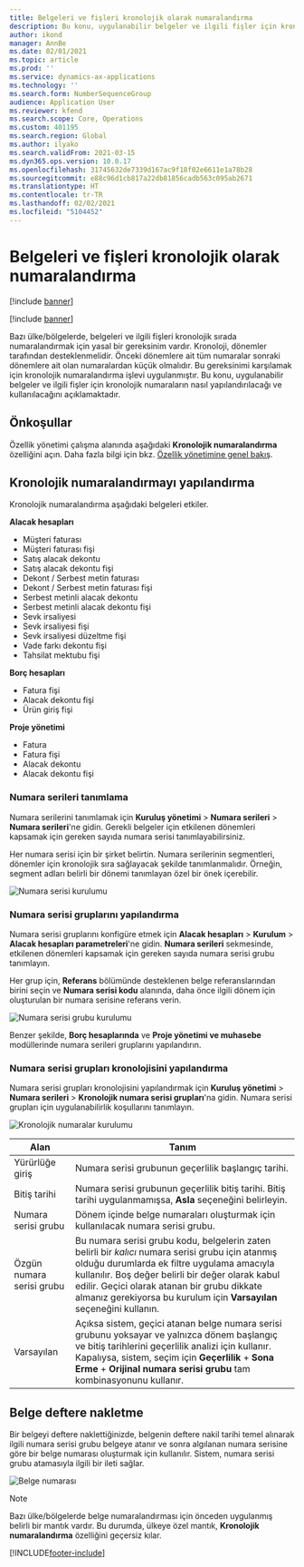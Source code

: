 ```yaml
---
title: Belgeleri ve fişleri kronolojik olarak numaralandırma
description: Bu konu, uygulanabilir belgeler ve ilgili fişler için kronolojik numaraların nasıl ayarlanacağını ve kullanılacağını açıklamaktadır.
author: ikond
manager: AnnBe
ms.date: 02/01/2021
ms.topic: article
ms.prod: ''
ms.service: dynamics-ax-applications
ms.technology: ''
ms.search.form: NumberSequenceGroup
audience: Application User
ms.reviewer: kfend
ms.search.scope: Core, Operations
ms.custom: 401195
ms.search.region: Global
ms.author: ilyako
ms.search.validFrom: 2021-03-15
ms.dyn365.ops.version: 10.0.17
ms.openlocfilehash: 31745632de7339d167ac9f18f02e6611e1a78b28
ms.sourcegitcommit: e88c96d1cb817a22db81856cadb563c095ab2671
ms.translationtype: HT
ms.contentlocale: tr-TR
ms.lasthandoff: 02/02/2021
ms.locfileid: "5104452"
---
```

# <a name="numbering-documents-and-vouchers-chronologically"></a>Belgeleri ve fişleri kronolojik olarak numaralandırma

[!include [banner](../includes/banner.md)]

[!include [banner](../includes/preview-banner.md)]

Bazı ülke/bölgelerde, belgeleri ve ilgili fişleri kronolojik sırada numaralandırmak için yasal bir gereksinim vardır. Kronoloji, dönemler tarafından desteklenmelidir. Önceki dönemlere ait tüm numaralar sonraki dönemlere ait olan numaralardan küçük olmalıdır. Bu gereksinimi karşılamak için kronolojik numaralandırma işlevi uygulanmıştır. Bu konu, uygulanabilir belgeler ve ilgili fişler için kronolojik numaraların nasıl yapılandırılacağı ve kullanılacağını açıklamaktadır.

## <a name="prerequisites"></a>Önkoşullar

Özellik yönetimi çalışma alanında aşağıdaki **Kronolojik numaralandırma** özelliğini açın. Daha fazla bilgi için bkz. [Özellik yönetimine genel bakış](../../fin-ops-core/fin-ops/get-started/feature-management/feature-management-overview.md).

## <a name="configure-chronological-numbering"></a>Kronolojik numaralandırmayı yapılandırma

Kronolojik numaralandırma aşağıdaki belgeleri etkiler.

**Alacak hesapları**
- Müşteri faturası
- Müşteri faturası fişi
- Satış alacak dekontu
- Satış alacak dekontu fişi
- Dekont / Serbest metin faturası
- Dekont / Serbest metin faturası fişi
- Serbest metinli alacak dekontu
- Serbest metinli alacak dekontu fişi
- Sevk irsaliyesi
- Sevk irsaliyesi fişi
- Sevk irsaliyesi düzeltme fişi
- Vade farkı dekontu fişi
- Tahsilat mektubu fişi

**Borç hesapları**
- Fatura fişi
- Alacak dekontu fişi
- Ürün giriş fişi

**Proje yönetimi**
- Fatura
- Fatura fişi
- Alacak dekontu
- Alacak dekontu fişi 

### <a name="define-number-sequences"></a>Numara serileri tanımlama

Numara serilerini tanımlamak için **Kuruluş yönetimi** > **Numara serileri** > **Numara serileri**'ne gidin. Gerekli belgeler için etkilenen dönemleri kapsamak için gereken sayıda numara serisi tanımlayabilirsiniz. 

Her numara serisi için bir şirket belirtin. Numara serilerinin segmentleri, dönemler için kronolojik sıra sağlayacak şekilde tanımlanmalıdır. Örneğin, segment adları belirli bir dönemi tanımlayan özel bir önek içerebilir.

![Numara serisi kurulumu](media/chrono-num-sequence.jpg)

### <a name="configure-number-sequence-groups"></a>Numara serisi gruplarını yapılandırma

Numara serisi gruplarını konfigüre etmek için **Alacak hesapları** > **Kurulum** > **Alacak hesapları parametreleri**'ne gidin. **Numara serileri** sekmesinde, etkilenen dönemleri kapsamak için gereken sayıda numara serisi grubu tanımlayın. 

Her grup için, **Referans** bölümünde desteklenen belge referanslarından birini seçin ve **Numara serisi kodu** alanında, daha önce ilgili dönem için oluşturulan bir numara serisine referans verin.

![Numara serisi grubu kurulumu](media/chrono-num-sequence-group.jpg)

Benzer şekilde, **Borç hesaplarında** ve **Proje yönetimi ve muhasebe** modüllerinde numara serileri gruplarını yapılandırın.

### <a name="configure-number-sequence-groups-chronology"></a>Numara serisi grupları kronolojisini yapılandırma

Numara serisi grupları kronolojisini yapılandırmak için **Kuruluş yönetimi** > **Numara serileri** > **Kronolojik numara serisi grupları**'na gidin. Numara serisi grupları için uygulanabilirlik koşullarını tanımlayın.

![Kronolojik numaralar kurulumu](media/chrono-num-sequence-group-period.jpg)

| Alan            | Tanım                                                                                                                                                                                                                                                                                                                                                                                   |
|---------------------|------------------------------------------------------------------------------------------------------------------------------------------------------------------------------------------------------------------------------------------------------------------------------------------------------------------------------------------------------------------------------------------------|
| Yürürlüğe giriş  | Numara serisi grubunun geçerlilik başlangıç tarihi. |
| Bitiş tarihi      | Numara serisi grubunun geçerlilik bitiş tarihi. Bitiş tarihi uygulanmamışsa, **Asla** seçeneğini belirleyin. |
| Numara serisi grubu | Dönem içinde belge numaraları oluşturmak için kullanılacak numara serisi grubu. |
| Özgün numara serisi grubu | Bu numara serisi grubu kodu, belgelerin zaten belirli bir *kalıcı* numara serisi grubu için atanmış olduğu durumlarda ek filtre uygulama amacıyla kullanılır. Boş değer belirli bir değer olarak kabul edilir. Geçici olarak atanan bir grubu dikkate almanız gerekiyorsa bu kurulum için **Varsayılan** seçeneğini kullanın. |
| Varsayılan | Açıksa sistem, geçici atanan belge numara serisi grubunu yoksayar ve yalnızca dönem başlangıç ve bitiş tarihlerini geçerlilik analizi için kullanır. Kapalıysa, sistem, seçim için **Geçerlilik** + **Sona Erme** + **Orijinal numara serisi grubu** tam kombinasyonunu kullanır. |

## <a name="document-posting"></a>Belge deftere nakletme
Bir belgeyi deftere naklettiğinizde, belgenin deftere nakil tarihi temel alınarak ilgili numara serisi grubu belgeye atanır ve sonra algılanan numara serisine göre bir belge numarası oluşturmak için kullanılır. Sistem, numara serisi grubu atamasıyla ilgili bir ileti sağlar.

![Belge numarası](media/chrono-num-sequence-fti.jpg)

> [!NOTE]
> Bazı ülke/bölgelerde belge numaralandırması için önceden uygulanmış belirli bir mantık vardır. Bu durumda, ülkeye özel mantık, **Kronolojik numaralandırma** özelliğini geçersiz kılar.


[!INCLUDE[footer-include](../../includes/footer-banner.md)]